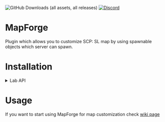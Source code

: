 ![GitHub Downloads (all assets, all releases)](https://img.shields.io/github/downloads/Killers0992/MapForge/total?label=Downloads&labelColor=2e343e&color=00FFFF&style=for-the-badge)
[![Discord](https://img.shields.io/discord/1216429195232673964?label=Discord&labelColor=2e343e&color=00FFFF&style=for-the-badge)](https://discord.gg/czQCAsDMHa)
# MapForge
Plugin which allows you to customize SCP: SL map by using spawnable objects which server can spawn.

# Installation
<details>
<summary>Lab API</summary>

1. Download latest plugin ``MapForge.dll`` [Download](https://github.com/Killers0992/MapForge/releases/latest/download/MapForge-labapi.dll)
2. Put ``MapForge.dll`` in folder
  - Windows - ``%appdata%/SCP Secret Laboratory/LabAPI-Beta/plugins``
  - Linux - ``.config/SCP Secret Laboratory/plugins``
3. Download latest dependencies ``MapForgeAPI.dll``, ``0Harmony.dll`` [Download](https://github.com/Killers0992/MapForge/releases/latest/download/dependencies.zip)
4. Extract ``dependencies.zip`` and put ``MapForgeAPI.dll`` and ``0Harmony.dll`` in folder
  - Windows - ``%appdata%/SCP Secret Laboratory/Labadie-Beta//dependencies``
  - Linux - ``.config/SCP Secret Laboratory/LabAPI-Beta/dependencies``
5. Launch SCP: SL server.
</details>

# Usage
If you want to start using MapForge for map customization check [wiki page](https://github.com/Killers0992/MapForge/wiki)
